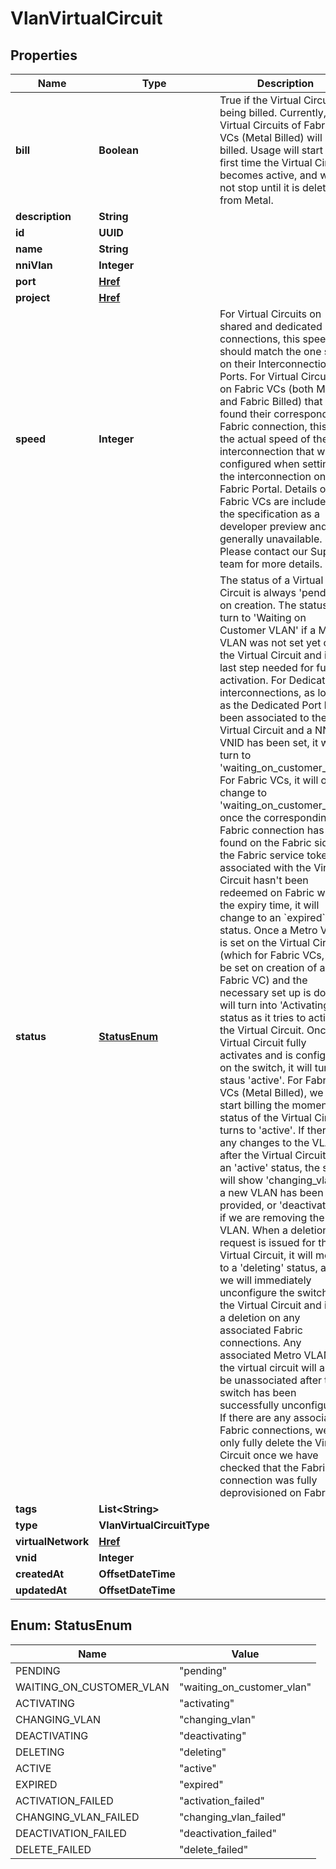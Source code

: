 

# VlanVirtualCircuit


## Properties

| Name | Type | Description | Notes |
|------------ | ------------- | ------------- | -------------|
|**bill** | **Boolean** | True if the Virtual Circuit is being billed. Currently, only Virtual Circuits of Fabric VCs (Metal Billed) will be billed. Usage will start the first time the Virtual Circuit becomes active, and will not stop until it is deleted from Metal. |  [optional] |
|**description** | **String** |  |  [optional] |
|**id** | **UUID** |  |  [optional] |
|**name** | **String** |  |  [optional] |
|**nniVlan** | **Integer** |  |  [optional] |
|**port** | [**Href**](Href.md) |  |  [optional] |
|**project** | [**Href**](Href.md) |  |  [optional] |
|**speed** | **Integer** | For Virtual Circuits on shared and dedicated connections, this speed should match the one set on their Interconnection Ports. For Virtual Circuits on Fabric VCs (both Metal and Fabric Billed) that have found their corresponding Fabric connection, this is the actual speed of the interconnection that was configured when setting up the interconnection on the Fabric Portal. Details on Fabric VCs are included in the specification as a developer preview and is generally unavailable. Please contact our Support team for more details. |  [optional] |
|**status** | [**StatusEnum**](#StatusEnum) | The status of a Virtual Circuit is always &#39;pending&#39; on creation. The status can turn to &#39;Waiting on Customer VLAN&#39; if a Metro VLAN was not set yet on the Virtual Circuit and is the last step needed for full activation. For Dedicated interconnections, as long as the Dedicated Port has been associated to the Virtual Circuit and a NNI VNID has been set, it will turn to &#39;waiting_on_customer_vlan&#39;. For Fabric VCs, it will only change to &#39;waiting_on_customer_vlan&#39; once the corresponding Fabric connection has been found on the Fabric side. If the Fabric service token associated with the Virtual Circuit hasn&#39;t been redeemed on Fabric within the expiry time, it will change to an &#x60;expired&#x60; status. Once a Metro VLAN is set on the Virtual Circuit (which for Fabric VCs, can be set on creation of a Fabric VC) and the necessary set up is done, it will turn into &#39;Activating&#39; status as it tries to activate the Virtual Circuit. Once the Virtual Circuit fully activates and is configured on the switch, it will turn to staus &#39;active&#39;. For Fabric VCs (Metal Billed), we will start billing the moment the status of the Virtual Circuit turns to &#39;active&#39;. If there are any changes to the VLAN after the Virtual Circuit is in an &#39;active&#39; status, the status will show &#39;changing_vlan&#39; if a new VLAN has been provided, or &#39;deactivating&#39; if we are removing the VLAN. When a deletion request is issued for the Virtual Circuit, it will move to a &#39;deleting&#39; status, and we will immediately unconfigure the switch for the Virtual Circuit and issue a deletion on any associated Fabric connections. Any associated Metro VLANs on the virtual circuit will also be unassociated after the switch has been successfully unconfigured. If there are any associated Fabric connections, we will only fully delete the Virtual Circuit once we have checked that the Fabric connection was fully deprovisioned on Fabric. |  [optional] |
|**tags** | **List&lt;String&gt;** |  |  [optional] |
|**type** | **VlanVirtualCircuitType** |  |  [optional] |
|**virtualNetwork** | [**Href**](Href.md) |  |  [optional] |
|**vnid** | **Integer** |  |  [optional] |
|**createdAt** | **OffsetDateTime** |  |  [optional] |
|**updatedAt** | **OffsetDateTime** |  |  [optional] |



## Enum: StatusEnum

| Name | Value |
|---- | -----|
| PENDING | &quot;pending&quot; |
| WAITING_ON_CUSTOMER_VLAN | &quot;waiting_on_customer_vlan&quot; |
| ACTIVATING | &quot;activating&quot; |
| CHANGING_VLAN | &quot;changing_vlan&quot; |
| DEACTIVATING | &quot;deactivating&quot; |
| DELETING | &quot;deleting&quot; |
| ACTIVE | &quot;active&quot; |
| EXPIRED | &quot;expired&quot; |
| ACTIVATION_FAILED | &quot;activation_failed&quot; |
| CHANGING_VLAN_FAILED | &quot;changing_vlan_failed&quot; |
| DEACTIVATION_FAILED | &quot;deactivation_failed&quot; |
| DELETE_FAILED | &quot;delete_failed&quot; |



